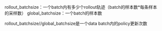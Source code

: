 rollout_batchsize：一个batch内有多少个rollout轨迹（batch的样本数*每条样本的采样数）
global_batchsize：一个batch的样本数



rollout_batchsize//global_batchsize是一个data batch内的policy更新次数